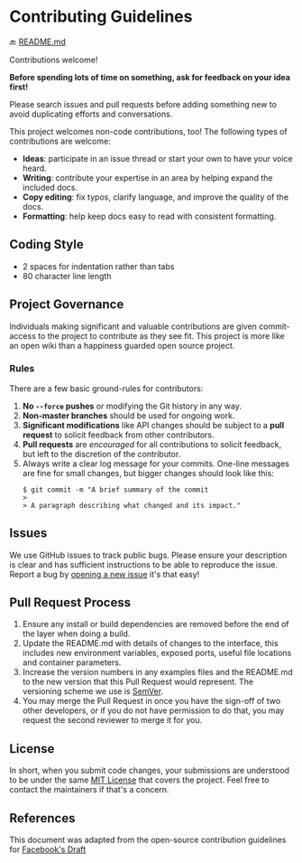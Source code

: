 # Contributing Guidelines

:back: [README.md](./README.md)

Contributions welcome!

**Before spending lots of time on something, ask for feedback on your idea first!**

Please search issues and pull requests before adding something new to avoid duplicating
efforts and conversations.

This project welcomes non-code contributions, too! The following types of contributions
are welcome:

- **Ideas**: participate in an issue thread or start your own to have your voice heard.
- **Writing**: contribute your expertise in an area by helping expand the included docs.
- **Copy editing**: fix typos, clarify language, and improve the quality of the docs.
- **Formatting**: help keep docs easy to read with consistent formatting.

## Coding Style
* 2 spaces for indentation rather than tabs
* 80 character line length

## Project Governance

Individuals making significant and valuable contributions are given commit-access to the
project to contribute as they see fit. This project is more like an open wiki than a
happiness guarded open source project.

### Rules

There are a few basic ground-rules for contributors:

1. **No `--force` pushes** or modifying the Git history in any way.
2. **Non-master branches** should be used for ongoing work.
3. **Significant modifications** like API changes should be subject to a **pull request**
  to solicit feedback from other contributors.
4. **Pull requests** are *encouraged* for all contributions to solicit feedback, but left to
  the discretion of the contributor.
5. Always write a clear log message for your commits. One-line messages are fine for small changes, but bigger changes should look like this:
    ```
    $ git commit -m "A brief summary of the commit
    >
    > A paragraph describing what changed and its impact."
    ```

## Issues

We use GitHub issues to track public bugs. Please ensure your description is clear and has sufficient instructions to be able to reproduce the issue.
Report a bug by [opening a new issue](https://github.com/dotiful/firefox-scripts/issues/new/choose) it's that easy!

## Pull Request Process

  1. Ensure any install or build dependencies are removed before the end of the layer when doing a
    build.
  2. Update the README.md with details of changes to the interface, this includes new environment
    variables, exposed ports, useful file locations and container parameters.
  3. Increase the version numbers in any examples files and the README.md to the new version that this
    Pull Request would represent. The versioning scheme we use is [SemVer](http://semver.org/).
  4. You may merge the Pull Request in once you have the sign-off of two other developers, or if you
    do not have permission to do that, you may request the second reviewer to merge it for you.

## License
In short, when you submit code changes, your submissions are understood to be under the same [MIT License](http://choosealicense.com/licenses/mit/) that covers the project. Feel free to contact the maintainers if that's a concern.

## References
This document was adapted from the open-source contribution guidelines for [Facebook's Draft](https://github.com/facebook/draft-js/blob/a9316a723f9e918afde44dea68b5f9f39b7d9b00/CONTRIBUTING.md)
